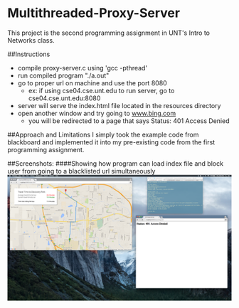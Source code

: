 # Multithreaded-Proxy-Server
This project is the second programming assignment in UNT's Intro to Networks class.

##Instructions
* compile proxy-server.c using 'gcc -pthread'
* run compiled program "./a.out"
* go to proper url on machine and use the port 8080
	* ex: if using cse04.cse.unt.edu to run server, go to cse04.cse.unt.edu:8080
* server will serve the index.html file located in the resources directory
* open another window and try going to www.bing.com
	* you will be redirected to a page that says Status: 401 Access Denied

##Approach and Limitations
I simply took the example code from blackboard and implemented it into my pre-existing code from the first programming assignment. 

##Screenshots:
####Showing how program can load index file and block user from going to a blacklisted url simultaneously
![alt tag](https://raw.githubusercontent.com/caseycarroll42/Multithreaded-Proxy-Server/master/multi-thread-screenshot.png)
